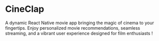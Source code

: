 # CineClap
A dynamic React Native movie app bringing the magic of cinema to your fingertips. Enjoy personalized movie recommendations, seamless streaming, and a vibrant user experience designed for film enthusiasts !
